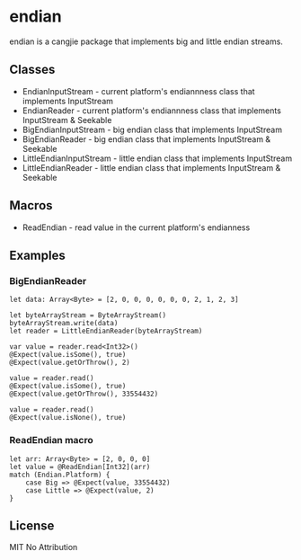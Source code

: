 # endian

endian is a cangjie package that implements big and little endian streams.

## Classes

* EndianInputStream - current platform's endiannness class that implements InputStream
* EndianReader - current platform's endiannness class that implements InputStream & Seekable
* BigEndianInputStream - big endian class that implements InputStream
* BigEndianReader - big endian class that implements InputStream & Seekable
* LittleEndianInputStream - little endian class that implements InputStream
* LittleEndianReader - little endian class that implements InputStream & Seekable

## Macros

* ReadEndian - read value in the current platform's endianness

## Examples

### BigEndianReader

```
let data: Array<Byte> = [2, 0, 0, 0, 0, 0, 0, 2, 1, 2, 3]

let byteArrayStream = ByteArrayStream()
byteArrayStream.write(data)
let reader = LittleEndianReader(byteArrayStream)

var value = reader.read<Int32>()
@Expect(value.isSome(), true)
@Expect(value.getOrThrow(), 2)

value = reader.read()
@Expect(value.isSome(), true)
@Expect(value.getOrThrow(), 33554432)

value = reader.read()
@Expect(value.isNone(), true)
```

### ReadEndian macro

```
let arr: Array<Byte> = [2, 0, 0, 0]
let value = @ReadEndian[Int32](arr)
match (Endian.Platform) {
    case Big => @Expect(value, 33554432)
    case Little => @Expect(value, 2)
}
```

## License

MIT No Attribution
